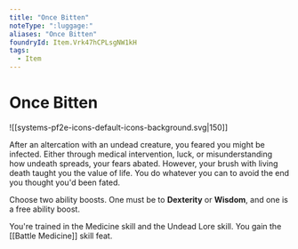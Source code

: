 ```yaml
---
title: "Once Bitten"
noteType: ":luggage:"
aliases: "Once Bitten"
foundryId: Item.Vrk47hCPLsgNW1kH
tags:
  - Item
---
```


# Once Bitten
![[systems-pf2e-icons-default-icons-background.svg|150]]

After an altercation with an undead creature, you feared you might be infected. Either through medical intervention, luck, or misunderstanding how undeath spreads, your fears abated. However, your brush with living death taught you the value of life. You do whatever you can to avoid the end you thought you'd been fated.

Choose two ability boosts. One must be to **Dexterity** or **Wisdom**, and one is a free ability boost.

You're trained in the Medicine skill and the Undead Lore skill. You gain the [[Battle Medicine]] skill feat.
